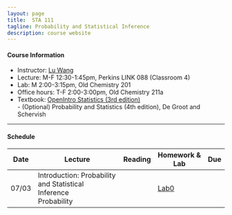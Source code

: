```yaml
---
layout: page
title:  STA 111
tagline: Probability and Statistical Inference
description: course website
---
```


#### Course Information
* Instructor: [Lu Wang](https://www.linkedin.com/in/lu-wang-46b6b433/)
* Lecture: M-F 12:30-1:45pm, Perkins LINK 088 (Classroom 4)
* Lab: M 2:00-3:15pm, Old Chemistry 201
* Office hours: T-F 2:00-3:00pm, Old Chemistry 211a
* Textbook: [OpenIntro Statistics (3rd edition)](https://www.openintro.org/stat/textbook.php?stat_book=os) <br />
           - (Optional) Probability and Statistics (4th edition), De Groot and Schervish

---
#### Schedule

| Date | Lecture | Reading | Homework & Lab | Due |
|------|---------|---------|----------------|-----|
|   07/03   |   Introduction: Probability and Statistical Inference <br> Probability   |  | [Lab0](https://github.com/wangronglu/sta111/blob/gh-pages/Labs/labs0.html) |  |

<!-- - [Overview](pages/overview.html) 
- [Making an independent website](pages/independent_site.html) 
- [Making a personal site](pages/user_site.html) 
- [Resources](pages/resources.html) 




 
